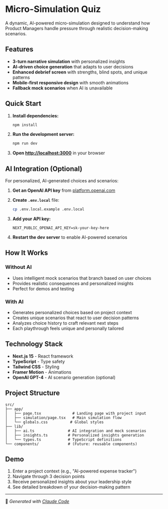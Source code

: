 # Micro-Simulation Quiz

A dynamic, AI-powered micro-simulation designed to understand how Product Managers handle pressure through realistic decision-making scenarios.

## Features

- **3-turn narrative simulation** with personalized insights
- **AI-driven choice generation** that adapts to user decisions
- **Enhanced debrief screen** with strengths, blind spots, and unique patterns
- **Mobile-first responsive design** with smooth animations
- **Fallback mock scenarios** when AI is unavailable

## Quick Start

1. **Install dependencies:**
   ```bash
   npm install
   ```

2. **Run the development server:**
   ```bash
   npm run dev
   ```

3. **Open [http://localhost:3000](http://localhost:3000)** in your browser

## AI Integration (Optional)

For personalized, AI-generated choices and scenarios:

1. **Get an OpenAI API key** from [platform.openai.com](https://platform.openai.com/api-keys)

2. **Create `.env.local`** file:
   ```bash
   cp .env.local.example .env.local
   ```

3. **Add your API key:**
   ```
   NEXT_PUBLIC_OPENAI_API_KEY=sk-your-key-here
   ```

4. **Restart the dev server** to enable AI-powered scenarios

## How It Works

### Without AI
- Uses intelligent mock scenarios that branch based on user choices
- Provides realistic consequences and personalized insights
- Perfect for demos and testing

### With AI
- Generates personalized choices based on project context
- Creates unique scenarios that react to user decision patterns
- Analyzes choice history to craft relevant next steps
- Each playthrough feels unique and personally tailored

## Technology Stack

- **Next.js 15** - React framework
- **TypeScript** - Type safety
- **Tailwind CSS** - Styling
- **Framer Motion** - Animations
- **OpenAI GPT-4** - AI scenario generation (optional)

## Project Structure

```
src/
├── app/
│   ├── page.tsx              # Landing page with project input
│   ├── simulation/page.tsx   # Main simulation flow
│   └── globals.css          # Global styles
├── lib/
│   ├── ai.ts               # AI integration and mock scenarios
│   ├── insights.ts         # Personalized insights generation
│   └── types.ts            # TypeScript definitions
└── components/             # (Future: reusable components)
```

## Demo

1. Enter a project context (e.g., "AI-powered expense tracker")
2. Navigate through 3 decision points
3. Receive personalized insights about your leadership style
4. See detailed breakdown of your decision-making pattern

---

🤖 *Generated with [Claude Code](https://claude.ai/code)*